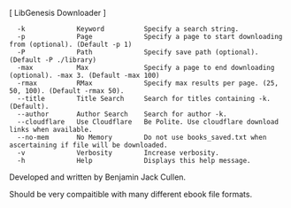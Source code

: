 [  LibGenesis Downloader   ]

      -k             Keyword          Specify a search string.
      -p             Page             Specify a page to start downloading from (optional). (Default -p 1)
      -P             Path             Specify save path (optional). (Default -P ./library)
      -max           Max              Specify a page to end downloading (optional). -max 3. (Default -max 100)
      -rmax          RMax             Specify max results per page. (25, 50, 100). (Default -rmax 50).
      --title        Title Search     Search for titles containing -k. (Default).
      --author       Author Search    Search for author -k.
      --cloudflare   Use Cloudflare   Be Polite. Use cloudflare download links when available.
      --no-mem       No Memory        Do not use books_saved.txt when ascertaining if file will be downloaded.
      -v             Verbosity        Increase verbosity.
      -h             Help             Displays this help message.

Developed and written by Benjamin Jack Cullen.



Should be very compaitible with many different ebook file formats.
